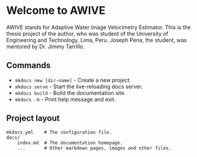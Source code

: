 # Welcome to AWIVE

AWIVE stands for Adaptive Water Image Velocimetry Estimator.
This is the thesis project of the author, who was student of
the University of Engineering and Technology, Lima, Peru.
Joseph Pena, the student, was mentored by Dr. Jimmy Tarrillo.

## Commands

* `mkdocs new [dir-name]` - Create a new project.
* `mkdocs serve` - Start the live-reloading docs server.
* `mkdocs build` - Build the documentation site.
* `mkdocs -h` - Print help message and exit.

## Project layout

    mkdocs.yml    # The configuration file.
    docs/
        index.md  # The documentation homepage.
        ...       # Other markdown pages, images and other files.
